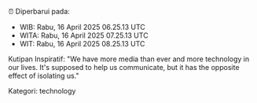 ⏰ Diperbarui pada:
- WIB: Rabu, 16 April 2025 06.25.13 UTC
- WITA: Rabu, 16 April 2025 07.25.13 UTC
- WIT: Rabu, 16 April 2025 08.25.13 UTC

Kutipan Inspiratif:
"We have more media than ever and more technology in our lives. It's supposed to help us communicate, but it has the opposite effect of isolating us."


Kategori: technology

